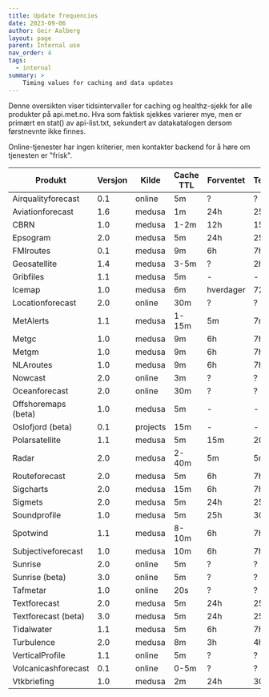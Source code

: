 ```yaml
---
title: Update frequencies
date: 2023-09-06
author: Geir Aalberg
layout: page
parent: Internal use
nav_order: 4
tags:
  - internal
summary: >
    Timing values for caching and data updates
---
```


Denne oversikten viser tidsintervaller for caching og healthz-sjekk for alle produkter
på api.met.no. Hva som faktisk sjekkes varierer mye, men er primært en stat() av api-list.txt, sekundert av datakatalogen dersom førstnevnte ikke finnes.

Online-tjenester har ingen kriterier, men kontakter backend for å høre om tjenesten er "frisk".

|Produkt|Versjon|Kilde|Cache TTL|Forventet|Terskel|
|-------|-------|-----|---------|---------|-------|
|Airqualityforecast|0.1|online|5m|?|?|
|Aviationforecast|1.6|medusa|1m|24h|25h|
|CBRN|1.0|medusa|1-2m|12h|15h|
|Epsogram|2.0|medusa|5m|24h|25h|
|FMIroutes|0.1|medusa|9m|6h|7h|
|Geosatellite|1.4|medusa|3-5m|?|2h|
|Gribfiles|1.1|medusa|5m|-|-|
|Icemap|1.0|medusa|6m|hverdager|72d|
|Locationforecast|2.0|online|30m|?|?|
|MetAlerts|1.1|medusa|1-15m|5m|7m|
|Metgc|1.0|medusa|9m|6h|7h|
|Metgm|1.0|medusa|9m|6h|7h|
|NLAroutes|1.0|medusa|9m|6h|7h|
|Nowcast|2.0|online|3m|?|?|
|Oceanforecast|2.0|online|30m|?|?|
|Offshoremaps (beta)|1.0|medusa|5m|-|-|
|Oslofjord (beta)|0.1|projects|15m|-|-|
|Polarsatellite|1.1|medusa|5m|15m|20m|
|Radar|2.0|medusa|2-40m|5m|5m|
|Routeforecast|2.0|medusa|5m|6h|7h|
|Sigcharts|2.0|medusa|15m|6h|7h|
|Sigmets|2.0|medusa|5m|24h|25h|
|Soundprofile|1.0|medusa|5m|25h|30h|
|Spotwind|1.1|medusa|8-10m|6h|7h|
|Subjectiveforecast|1.0|medusa|10m|6h|7h|
|Sunrise|2.0|online|5m|?|?|
|Sunrise (beta)|3.0|online|5m|?|?|
|Tafmetar|1.0|online|20s|?|?|
|Textforecast|2.0|medusa|5m|24h|25h|
|Textforecast (beta)|3.0|medusa|5m|24h|25h|
|Tidalwater|1.1|medusa|5m|6h|7h|
|Turbulence|2.0|medusa|8m|3h|4h|
|VerticalProfile|1.1|online|5m|?|?|
|Volcanicashforecast|0.1|online|0-5m|?|?|
|Vtkbriefing|1.0|medusa|2m|24h|30h|
